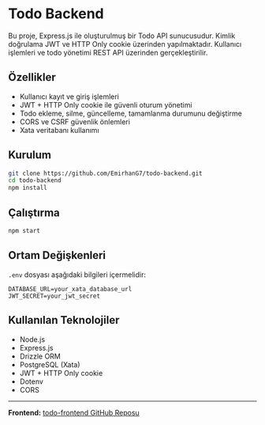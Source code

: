 # Todo Backend

Bu proje, Express.js ile oluşturulmuş bir Todo API sunucusudur. Kimlik doğrulama JWT ve HTTP Only cookie üzerinden yapılmaktadır. Kullanıcı işlemleri ve todo yönetimi REST API üzerinden gerçekleştirilir.

## Özellikler

- Kullanıcı kayıt ve giriş işlemleri
- JWT + HTTP Only cookie ile güvenli oturum yönetimi
- Todo ekleme, silme, güncelleme, tamamlanma durumunu değiştirme
- CORS ve CSRF güvenlik önlemleri
- Xata veritabanı kullanımı

## Kurulum

```bash
git clone https://github.com/EmirhanG7/todo-backend.git
cd todo-backend
npm install
```

## Çalıştırma

```bash
npm start
```

## Ortam Değişkenleri

`.env` dosyası aşağıdaki bilgileri içermelidir:

```
DATABASE_URL=your_xata_database_url
JWT_SECRET=your_jwt_secret
```

## Kullanılan Teknolojiler

- Node.js
- Express.js
- Drizzle ORM
- PostgreSQL (Xata)
- JWT + HTTP Only cookie
- Dotenv
- CORS

---

**Frontend:** [todo-frontend GitHub Reposu](https://github.com/EmirhanG7/todo-frontend)